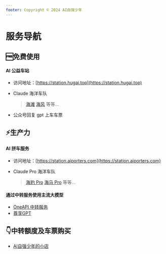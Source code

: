 ```yaml
---
footer: Copyright © 2024 AI自强少年
---
```


# 服务导航

## 🆓免费使用 

#### AI 公益车站

- 访问地址：[https://station.hugai.top](https://station.hugai.top)

- Claude 海洋车队 

    > [海滩](https://haitan.hugai.top) [海风](https://haifeng.hugai.top) 等等... 
     
- 公众号回复 gpt 上车车票

## ⚡生产力

#### AI 拼车服务

- 访问地址：[https://station.aiporters.com](https://station.aiporters.com)

- Claude Pro 海洋车队

    > [海豹 Pro](https://haibaopro.aiporters.com/) [海马 Pro](https://haimapro.aiporters.com/) 等等...


#### 通过中转服务使用主流大模型

- [OneAPI 中转服务](https://one-api.aiporters.com)
- [尊享GPT](https://next.aiporters.com)


## 👇中转额度及车票购买

- [AI自强少年的小店](https://smallshop.wehugai.com)
